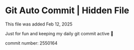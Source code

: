 # Git Auto Commit | Hidden File

This file was added Feb 12, 2025

Just for fun and keeping my daily git commit active 🤪

commit number: 2550164
